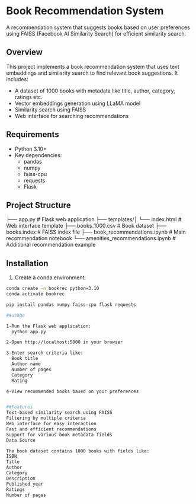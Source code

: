 # Book Recommendation System

A recommendation system that suggests books based on user preferences using FAISS (Facebook AI Similarity Search) for efficient similarity search.

## Overview

This project implements a book recommendation system that uses text embeddings and similarity search to find relevant book suggestions. It includes:

- A dataset of 1000 books with metadata like title, author, category, ratings etc.
- Vector embeddings generation using LLaMA model
- Similarity search using FAISS
- Web interface for searching recommendations

## Requirements

- Python 3.10+
- Key dependencies:
  - pandas
  - numpy
  - faiss-cpu
  - requests
  - Flask

## Project Structure
├── app.py # Flask web application 
├── templates/│ 
              └── index.html # Web interface template 
├── books_1000.csv # Book dataset 
├── books.index # FAISS index file 
├── book_recommendations.ipynb # Main recommendation notebook 
└── amenities_recommendations.ipynb # Additional recommendation example


## Installation

1. Create a conda environment:
```bash
conda create -n bookrec python=3.10
conda activate bookrec

pip install pandas numpy faiss-cpu flask requests

##usage 

1-Run the Flask web application:
  python app.py

2-Open http://localhost:5000 in your browser

3-Enter search criteria like:
  Book title
  Author name
  Number of pages
  Category
  Rating

4-View recommended books based on your preferences


##Features
Text-based similarity search using FAISS
Filtering by multiple criteria
Web interface for easy interaction
Fast and efficient recommendations
Support for various book metadata fields
Data Source

The book dataset contains 1000 books with fields like:
ISBN
Title
Author
Category
Description
Published year
Ratings
Number of pages



